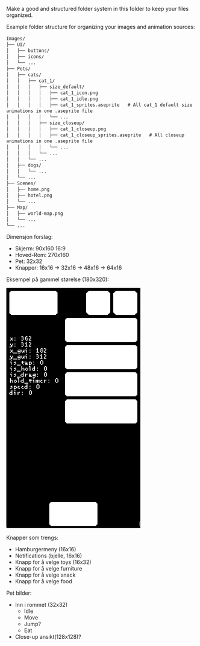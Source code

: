 Make a good and structured folder system in this folder to keep your files organized.

Example folder structure for organizing your images and animation sources:
```
Images/
├── UI/
│   ├── buttons/
│   ├── icons/
│   └── ...
├── Pets/
│   ├── cats/
│   │   ├── cat_1/
│   │   │   ├── size_default/
│   │   │   │   ├── cat_1_icon.png
│   │   │   │   ├── cat_1_idle.png
│   │   │   │   ├── cat_1_sprites.aseprite   # All cat_1 default size animations in one .aseprite file
│   │   │   │   └── ...
│   │   │   ├── size_closeup/
│   │   │   │   ├── cat_1_closeup.png
│   │   │   │   ├── cat_1_closeup_sprites.aseprite   # All closeup animations in one .aseprite file
│   │   │   │   └── ...
│   │   │   └── ...
│   │   └── ...
│   ├── dogs/
│   │   └── ...
│   └── ...
├── Scenes/
│   ├── home.png
│   ├── hotel.png
│   └── ...
├── Map/
│   ├── world-map.png
│   └── ...
└── ...
```

Dimensjon forslag:
- Skjerm: 90x160  16:9
- Hoved-Rom: 270x160
- Pet: 32x32
- Knapper: 16x16 -> 32x16 -> 48x16 -> 64x16

Eksempel på gammel størelse (180x320):

![alt text](../Git-Manual/image-size.png)

Knapper som trengs:
- Hamburgermeny (16x16)
- Notifications (bjelle, 16x16)
- Knapp for å velge toys (16x32)
- Knapp for å velge furniture
- Knapp for å velge snack
- Knapp for å velge food

Pet bilder:
- Inn i rommet (32x32)
  - Idle
  - Move
  - Jump?
  - Eat
- Close-up ansikt(128x128)?
